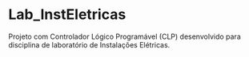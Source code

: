 # Lab_InstEletricas

Projeto com Controlador Lógico Programável (CLP) desenvolvido para disciplina de laboratório de Instalações Elétricas.
